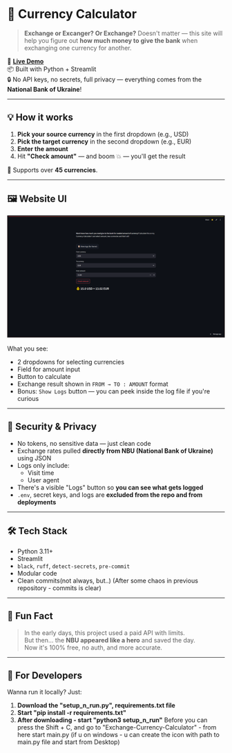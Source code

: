 # 💸 Currency Calculator

> **Exchange or Excanger? Or Exchange?** Doesn't matter — this site will help you figure out **how much money to give the bank** when exchanging one currency for another.

🧮 **[Live Demo](https://excange-currency.streamlit.app/)**  
📦 Built with Python + Streamlit  
🔒 No API keys, no secrets, full privacy — everything comes from the **National Bank of Ukraine**!

---

## 💡 How it works

1. **Pick your source currency** in the first dropdown (e.g., USD)
2. **Pick the target currency** in the second dropdown (e.g., EUR)
3. **Enter the amount**
4. Hit **"Check amount"** — and boom 💥 — you'll get the result

🎯 Supports over **45 currencies**.

---

## 🖼 Website UI

![UI Screenshot](images/site_ui.png)

What you see:

- 2 dropdowns for selecting currencies  
- Field for amount input  
- Button to calculate  
- Exchange result shown in `FROM → TO : AMOUNT` format  
- Bonus: `Show Logs` button — you can peek inside the log file if you're curious

---

## 🔐 Security & Privacy

- No tokens, no sensitive data — just clean code
- Exchange rates pulled **directly from NBU (National Bank of Ukraine)** using JSON
- Logs only include:
  - Visit time
  - User agent  
- There's a visible "Logs" button so **you can see what gets logged**
- `.env`, secret keys, and logs are **excluded from the repo and from deployments**

---

## 🛠 Tech Stack

- Python 3.11+
- Streamlit
- `black`, `ruff`, `detect-secrets`, `pre-commit`
- Modular code
- Clean commits(not always, but..) (After some chaos in previous repository - commits is clear)

---

## 🧠 Fun Fact

> In the early days, this project used a paid API with limits.  
> But then… the **NBU appeared like a hero** and saved the day.  
> Now it's 100% free, no auth, and more accurate.

---

## 👷 For Developers

Wanna run it locally?
Just:
1. **Download the "setup_n_run.py", requirements.txt file**
2. **Start "pip install -r requirements.txt"**
3. **After downloading - start "python3 setup_n_run"**
Before you can press the Shift + C, and go to "Exchange-Currency-Calculator" - from here start main.py (if u on windows - u can create the icon with path to main.py file and start from Desktop) 
